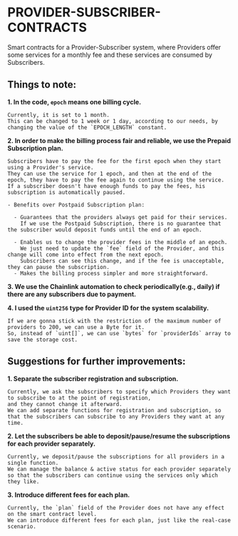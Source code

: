 # PROVIDER-SUBSCRIBER-CONTRACTS

Smart contracts for a Provider-Subscriber system, where Providers offer some services for a monthly fee and these services are consumed by Subscribers.

## Things to note:

**1. In the code, `epoch` means one billing cycle.**

    Currently, it is set to 1 month.
    This can be changed to 1 week or 1 day, according to our needs, by changing the value of the `EPOCH_LENGTH` constant.

**2. In order to make the billing process fair and reliable, we use the Prepaid Subscription plan.**

    Subscribers have to pay the fee for the first epoch when they start using a Provider's service.
    They can use the service for 1 epoch, and then at the end of the epoch, they have to pay the fee again to continue using the service.
    If a subscriber doesn't have enough funds to pay the fees, his subscription is automatically paused.

    - Benefits over Postpaid Subscription plan:

      - Guarantees that the providers always get paid for their services.
        If we use the Postpaid Subscription, there is no guarantee that the subscriber would deposit funds until the end of an epoch.

      - Enables us to change the provider fees in the middle of an epoch.
        We just need to update the `fee` field of the Provider, and this change will come into effect from the next epoch.
        Subscribers can see this change, and if the fee is unacceptable, they can pause the subscription.
      - Makes the billing process simpler and more straightforward.

**3. We use the Chainlink automation to check periodically(e.g., daily) if there are any subscribers due to payment.**

**4. I used the `uint256` type for Provider ID for the system scalability.**

    If we are gonna stick with the restriction of the maximum number of providers to 200, we can use a Byte for it.
    So, instead of `uint[]`, we can use `bytes` for `providerIds` array to save the storage cost.

## Suggestions for further improvements:

**1. Separate the subscriber registration and subscription.**

    Currently, we ask the subscribers to specify which Providers they want to subscribe to at the point of registration,
    and they cannot change it afterward.
    We can add separate functions for registration and subscription, so that the subscribers can subscribe to any Providers they want at any time.

**2. Let the subscribers be able to deposit/pause/resume the subscriptions for each provider separately.**

    Currently, we deposit/pause the subscriptions for all providers in a single function.
    We can manage the balance & active status for each provider separately so that the subscribers can continue using the services only which they like.

**3. Introduce different fees for each plan.**

    Currently, the `plan` field of the Provider does not have any effect on the smart contract level.
    We can introduce different fees for each plan, just like the real-case scenario.
